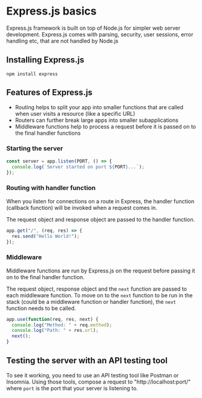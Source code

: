 # Express.js basics

Express.js framework is built on top of Node.js for simpler web server development. Express.js comes with parsing, security, user sessions, error handling etc, that are not handled by Node.js

## Installing Express.js

```
npm install express
```

## Features of Express.js

- Routing helps to split your app into smaller functions that are called when user visits a resource (like a specific URL)
- Routers can further break large apps into smaller subapplications
- Middleware functions help to process a request before it is passed on to the final handler functions

### Starting the server

```js
const server = app.listen(PORT, () => {
  console.log(`Server started on port ${PORT}...`);
});
```

### Routing with handler function

When you listen for connections on a route in Express, the handler function (callback function) will be invoked when a request comes in.

The request object and response object are passed to the handler function.

```js
app.get("/", (req, res) => {
  res.send("Hello World!");
});
```

### Middleware

Middleware functions are run by Express.js on the request before passing it on to the final handler function.

The request object, response object and the `next` function are passed to each middleware function. To move on to the `next` function to be run in the stack (could be a middleware function or handler function), the `next` function needs to be called.

```js
app.use(function(req, res, next) {
  console.log("Method: " + req.method);
  console.log("Path: " + res.url);
  next();
}
```

## Testing the server with an API testing tool

To see it working, you need to use an API testing tool like Postman or Insomnia.
Using those tools, compose a request to "http://localhost:port/" where `port` is the port that your server is listening to.
